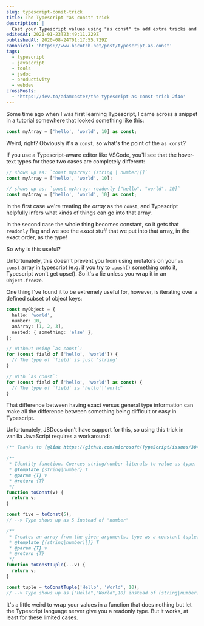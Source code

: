 ```yaml
---
slug: typescript-const-trick
title: The Typescript "as const" trick
description: |
  Cast your Typescript values using "as const" to add extra tricks and safety. As of Typescript 4.5, you can do this in JSDoc comments as well.
editedAt: 2021-01-23T23:49:11.229Z
publishedAt: 2020-08-24T01:17:55.729Z
canonical: 'https://www.bscotch.net/post/typescript-as-const'
tags:
  - typescript
  - javascript
  - tools
  - jsdoc
  - productivity
  - webdev
crossPosts:
  - 'https://dev.to/adamcoster/the-typescript-as-const-trick-2f4o'
---
```


Some time ago when I was first learning Typescript, I came across a snippet in a tutorial somewhere that looked something like this:

```ts
const myArray = ['hello', 'world', 10] as const;
```

Weird, right? Obviously it's a `const`, so what's the point of the `as const`?

If you use a Typescript-aware editor like VSCode, you'll see that the hover-text types for these two cases are completely different:

```ts
// shows up as: `const myArray: (string | number)[]`
const myArray = ['hello', 'world', 10];

// shows up as: `const myArray: readonly ["hello", "world", 10]`
const myArray = ['hello', 'world', 10] as const;
```

In the first case we're treating the _array_ as the `const`, and Typescript helpfully infers what kinds of things can go into that array.

In the second case the whole thing becomes constant, so it gets that `readonly` flag and we see the _exact_ stuff that we put into that array, in the exact order, as the type!

So why is this useful?

Unfortunately, this doesn't prevent you from using mutators on your `as const` array in typescript (e.g. if you try to `.push()` something onto it, Typescript won't get upset). So it's a lie unless you wrap it in an `Object.freeze`.

One thing I've found it to be extremely useful for, however, is iterating over a defined subset of object keys:

```ts
const myObject = {
  hello: 'world',
  number: 10,
  anArray: [1, 2, 3],
  nested: { something: 'else' },
};

// Without using `as const`:
for (const field of ['hello', 'world']) {
  // The type of `field` is just 'string'
}

// With `as const`:
for (const field of ['hello', 'world'] as const) {
  // The type of `field` is 'hello'|'world'
}
```

That difference between having exact versus general type information can make all the difference between something being difficult or easy in Typescript.

Unfortunately, JSDocs don't have support for this, so using this trick in vanilla JavaScript requires a workaround:

```js
/** Thanks to {@link https://github.com/microsoft/TypeScript/issues/30445#issuecomment-671042498} */

/**
 * Identity function. Coerces string/number literals to value-as-type.
 * @template {string|number} T
 * @param {T} v
 * @return {T}
 */
function toConst(v) {
  return v;
}

const five = toConst(5);
// --> Type shows up as 5 instead of "number"

/**
 * Creates an array from the given arguments, type as a constant tuple.
 * @template {(string|number)[]} T
 * @param {T} v
 * @return {T}
 */
function toConstTuple(...v) {
  return v;
}

const tuple = toConstTuple('Hello', 'World', 10);
// --> Type shows up as ["Hello","World",10] instead of (string|number)[]
```

It's a little weird to wrap your values in a function that does nothing but let the Typescript language server give you a readonly type. But it works, at least for these limited cases.
